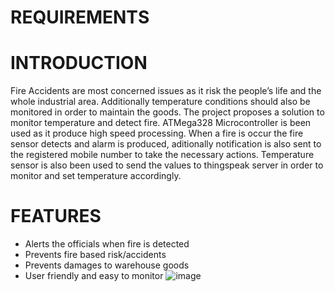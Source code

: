 # **REQUIREMENTS**
# **INTRODUCTION**
Fire Accidents are most concerned issues as it risk the people’s life and the whole industrial area. Additionally temperature conditions should also be monitored in order to maintain the goods. The project proposes a solution to monitor temperature and detect fire. ATMega328 Microcontroller is been used as it produce high speed processing. When a fire is occur the fire sensor detects and alarm is produced, aditionally notification is also sent to the registered mobile number to take the necessary actions. Temperature sensor is also been used to send the values to thingspeak server in order to monitor and set temperature accordingly.
# **FEATURES**
- Alerts the officials when fire is detected 
- Prevents fire based risk/accidents
- Prevents damages to warehouse goods
- User friendly and easy to monitor
![image](https://user-images.githubusercontent.com/94182282/143623759-fccde348-73e8-4672-9b1f-44020b2c6c3b.png)
